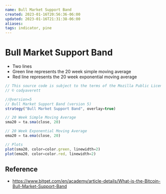```yaml
---
name: Bull Market Support Band
created: 2023-01-16T20:56:36-06:00
updated: 2023-01-16T21:31:38-06:00
aliases: 
tags: indicator, pine
---
```

# Bull Market Support Band


- Two lines
- Green line represents the 20 week simple moving average
- Red line represents the 20 week exponential moving average

```javascript
// This source code is subject to the terms of the Mozilla Public License 2.0 at https://mozilla.org/MPL/2.0/
// © codyaverett

//@version=5
// Bull Market Support Band (version 5)
strategy("Bull Market Support Band", overlay=true)

// 20 Week Simple Moving Average
sma20 = ta.sma(close, 20)

// 20 Week Exponential Moving Average
ema20 = ta.ema(close, 20)

// Plots
plot(sma20, color=color.green, linewidth=2)
plot(ema20, color=color.red, linewidth=2)
```

## Reference

- https://www.bitget.com/en/academy/article-details/What-is-the-Bitcoin-Bull-Market-Support-Band

